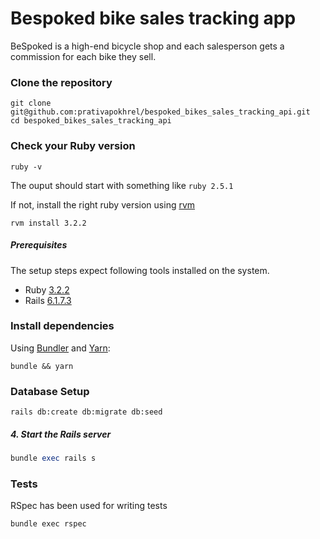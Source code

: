 # Bespoked bike sales tracking app 
BeSpoked is a high-end bicycle shop and each salesperson gets a commission for each bike they sell.


### Clone the repository

```shell
git clone git@github.com:prativapokhrel/bespoked_bikes_sales_tracking_api.git
cd bespoked_bikes_sales_tracking_api
```

### Check your Ruby version

```shell
ruby -v
```

The ouput should start with something like `ruby 2.5.1`

If not, install the right ruby version using [rvm](https://github.com/rvm/rvm)

```shell
rvm install 3.2.2
```

##### Prerequisites

The setup steps expect following tools installed on the system.

- Ruby [3.2.2](https://github.com/organization/project-name/blob/master/.ruby-version#L1)
- Rails [6.1.7.3](https://github.com/organization/project-name/blob/master/Gemfile#L12)


### Install dependencies

Using [Bundler](https://github.com/bundler/bundler) and [Yarn](https://github.com/yarnpkg/yarn):

```shell
bundle && yarn
```
### Database Setup 
```shell
rails db:create db:migrate db:seed
```

##### 4. Start the Rails server

```ruby
bundle exec rails s
```

### Tests
RSpec has been used for writing tests 
```
bundle exec rspec 
```

